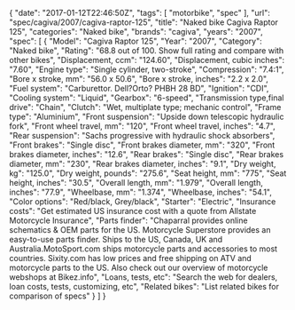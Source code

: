 {
    "date": "2017-01-12T22:46:50Z",
    "tags": [
        "motorbike",
        "spec"
    ],
    "url": "spec\/cagiva\/2007\/cagiva-raptor-125",
    "title": "Naked bike Cagiva Raptor 125",
    "categories": "Naked bike",
    "brands": "cagiva",
    "years": "2007",
    "spec": [
        {
            "Model": "Cagiva Raptor 125",
            "Year": "2007",
            "Category": "Naked bike",
            "Rating": "68.8 out of 100. Show full rating and compare with other bikes",
            "Displacement, ccm": "124.60",
            "Displacement, cubic inches": "7.60",
            "Engine type": "Single cylinder, two-stroke",
            "Compression": "7.4:1",
            "Bore x stroke, mm": "56.0 x 50.6",
            "Bore x stroke, inches": "2.2 x 2.0",
            "Fuel system": "Carburettor. Dell?Orto? PHBH 28 BD",
            "Ignition": "CDI",
            "Cooling system": "Liquid",
            "Gearbox": "6-speed",
            "Transmission type,final drive": "Chain",
            "Clutch": "Wet, multiplate type; mechanic control",
            "Frame type": "Aluminium",
            "Front suspension": "Upside down telescopic hydraulic fork",
            "Front wheel travel, mm": "120",
            "Front wheel travel, inches": "4.7",
            "Rear suspension": "Sachs progressive with hydraulic shock absorbers",
            "Front brakes": "Single disc",
            "Front brakes diameter, mm": "320",
            "Front brakes diameter, inches": "12.6",
            "Rear brakes": "Single disc",
            "Rear brakes diameter, mm": "230",
            "Rear brakes diameter, inches": "9.1",
            "Dry weight, kg": "125.0",
            "Dry weight, pounds": "275.6",
            "Seat height, mm": "775",
            "Seat height, inches": "30.5",
            "Overall length, mm": "1.979",
            "Overall length, inches": "77.9",
            "Wheelbase, mm": "1.374",
            "Wheelbase, inches": "54.1",
            "Color options": "Red\/black, Grey\/black",
            "Starter": "Electric",
            "Insurance costs": "Get estimated US insurance cost with a quote from Allstate Motorcycle Insurance",
            "Parts finder": "Chaparral provides online schematics & OEM parts for the US.   Motorcycle Superstore provides an easy-to-use parts finder. Ships to the US, Canada, UK and Australia.MotoSport.com ships motorcycle parts and accessories to most countries.    Sixity.com has low prices and free shipping on ATV and motorcycle parts to the US. Also check out our overview of motorcycle webshops at Bikez.info",
            "Loans, tests, etc": "Search the web for dealers, loan costs, tests, customizing, etc",
            "Related bikes": "List related bikes for comparison of specs"
        }
    ]
}
